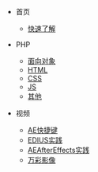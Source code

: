 * 首页
  * [快速了解](README)

* PHP
   * [面向对象](PHP/PHP面向对象)
   * [HTML](Qianduan/)
   * [CSS](Qianduan/)
   * [JS](Qianduan/)
   * [其他](Qita/)

* 视频
  * [AE快捷键](Video/AE快捷键)
  * [EDIUS实践](Video/EDIUS实践)
  * [AEAfterEffects实践](Video/AEAfterEffects实践)
  * [万彩影像](Video/万彩影像大师送特别版会员)

